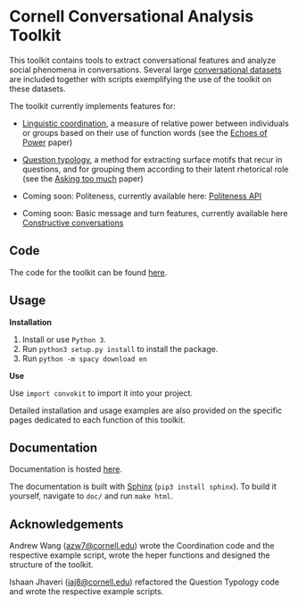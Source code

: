# Cornell Conversational Analysis Toolkit
This toolkit contains tools to extract conversational features and analyze social phenomena in conversations.  Several large [conversational datasets](http://zissou.infosci.cornell.edu/socialkit/datasets/) are included together with scripts exemplifying the use of the toolkit on these datasets.

The toolkit currently implements features for:

- [Linguistic coordination](http://localhost:8000/Coordination_README.html), a measure of relative power between individuals or groups based on their use of function words (see the [Echoes of Power](https://www.cs.cornell.edu/~cristian/Echoes_of_power.html) paper)
  
- [Question typology](http://localhost:8000/QuestionTypology_README.html), a method for extracting surface motifs that recur in questions, and for grouping them according to their latent rhetorical role (see the [Asking too much](http://www.cs.cornell.edu/~cristian/Asking_too_much.html) paper)

- Coming soon: Politeness, currently available here: [Politeness API](https://github.com/sudhof/politeness)

- Coming soon: Basic message and turn features, currently available here [Constructive conversations](https://github.com/CornellNLP/Cornell-Conversational-Analysis-Toolkit/tree/constructive/cornellversation/constructive)

## Code
The code for the toolkit can be found [here](https://github.com/CornellNLP/Cornell-Conversational-Analysis-Toolkit).

## Usage

**Installation**
1. Install or use `Python 3`.
2. Run `python3 setup.py install` to install the package.
3. Run `python -m spacy download en`

**Use**

Use `import convokit` to import it into your project.

Detailed installation and usage examples are also provided on the specific pages dedicated to each function of this toolkit.

## Documentation
Documentation is hosted [here](http://zissou.infosci.cornell.edu/socialkit/documentation/).

The documentation is built with [Sphinx](http://www.sphinx-doc.org/en/1.5.1/) (`pip3 install sphinx`). To build it yourself, navigate to `doc/` and run `make html`. 

## Acknowledgements

Andrew Wang (azw7@cornell.edu)  wrote the Coordination code and the respective example script, wrote the heper functions and designed the structure of the toolkit.

Ishaan Jhaveri (iaj8@cornell.edu) refactored the Question Typology code and wrote the respective example scripts.

